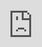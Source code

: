 ```yaml
---
obsidianUIMode: preview
---
```


<div style="display: block; position: absolute; left: 0; top: 0; width: 100%; height: 100%; --aspect-ratio:9/16; padding-bottom: calc(var(--aspect-ratio) * 100%);"><iframe src="https://textce.com/" allow="fullscreen" style="position: absolute; top: 0px; left: 0px; border:none; height: 100%; width: 100%;"></iframe></div>